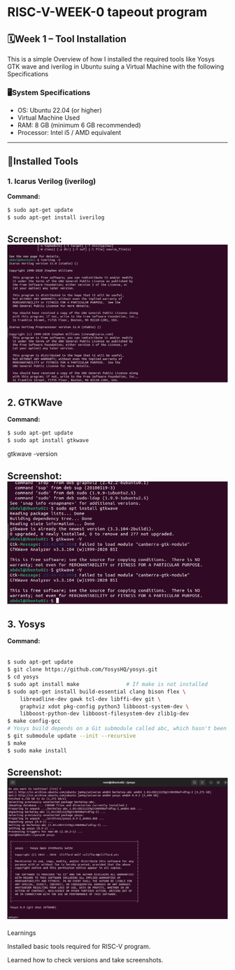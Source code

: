 # RISC-V-WEEK-0 tapeout program 

## 🗓Week 1 – Tool Installation  
This is a simple Overview of how I installed the required tools like Yosys GTK wave and iverilog in Ubuntu suing a Virtual Machine with the following Specifications 

### 🖥System Specifications  
- OS: Ubuntu 22.04 (or higher)
- Virtual Machine Used
- RAM: 8 GB (minimum 6 GB recommended)  
- Processor: Intel i5 / AMD equivalent  

---

## 🧰Installed Tools  

### 1. Icarus Verilog (iverilog)  
**Command:**  
```bash
$ sudo apt-get update
$ sudo apt-get install iverilog
```
**Screenshot**:
![Screenshot](https://github.com/abdul07azeem/RISC-V-WEEK-1/blob/1159e40726fddaca64682e01fa31192e9106786c/Screenshot%20from%202025-09-20%2023-40-48.png)
---

## 2. GTKWave

**Command:**
```bash
$ sudo apt-get update
$ sudo apt install gtkwave
```
gtkwave -version

**Screenshot:**
![Screenshot](https://github.com/abdul07azeem/RISC-V-WEEK-1/blob/abb2f8a19d3c8e18b456981f10e66841f7061d38/Screenshot%20from%202025-09-20%2023-44-53.png)
---

## 3. Yosys

**Command:**
```bash

$ sudo apt-get update
$ git clone https://github.com/YosysHQ/yosys.git
$ cd yosys
$ sudo apt install make               # If make is not installed
$ sudo apt-get install build-essential clang bison flex \
    libreadline-dev gawk tcl-dev libffi-dev git \
    graphviz xdot pkg-config python3 libboost-system-dev \
    libboost-python-dev libboost-filesystem-dev zlib1g-dev
$ make config-gcc
# Yosys build depends on a Git submodule called abc, which hasn't been initialized yet. You need to run the following command before running make
$ git submodule update --init --recursive
$ make 
$ sudo make install
```
**Screenshot:**
![Screenshot](https://github.com/abdul07azeem/RISC-V-WEEK-1/blob/4b4100c108899f006cd945fc8895110765913eb0/Screenshot%20from%202025-09-20%2023-21-55.png)
---

Learnings

Installed basic tools required for RISC-V program.

Learned how to check versions and take screenshots.
